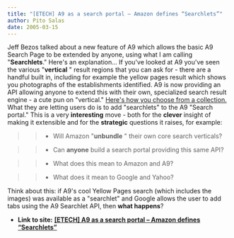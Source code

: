 ```yaml
---
title: "[ETECH] A9 as a search portal – Amazon defines “Searchlets”"
author: Pito Salas
date: 2005-03-15
---
```


Jeff Bezos talked about a new feature of A9 which allows the basic A9 Search
Page to be extended by anyone, using what I am calling "**Searchlets**."
Here's an explanation… If you've looked at A9 you've seen the various
"**vertical** " result regions that you can ask for - there are a handful
built in, including for example the yellow pages result which shows you
photographs of the establishments identified.  A9 is now providing an API
allowing anyone to extend this with their own, specialized search result
engine - a cute pun on "vertical." [Here's how you choose from a
collection.](<http://a9.com/-/search/moreColumns.jsp>) What they are letting
users do is to add "searchlets" to the A9 "Search portal." This is a very
**interesting** move - both for the **clever** insight of making it extensible
and for the **strategic** questions it raises, for example:

>>

>>   * Will Amazon "**unbundle** " their own core search verticals?

>>   * Can **anyone** build a search portal providing this same API?

>>   * What does this mean to Amazon and A9?

>>   * What does it mean to Google and Yahoo?

>>

Think about this: if A9's cool Yellow Pages search (which includes the images)
was available as a "searchlet" and Google allows the user to add tabs using
the A9 Searchlet API, then **what happens**?


* **Link to site:** **[[ETECH] A9 as a search portal – Amazon defines “Searchlets”](None)**
